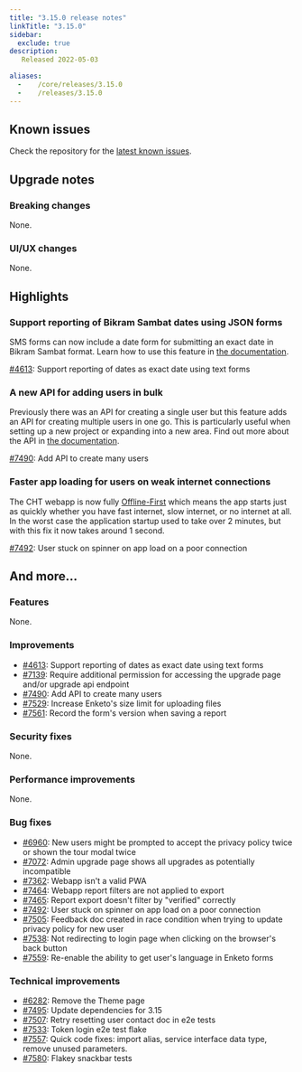 ```yaml
---
title: "3.15.0 release notes"
linkTitle: "3.15.0"
sidebar:
  exclude: true
description:
   Released 2022-05-03

aliases:
  -    /core/releases/3.15.0
  -    /releases/3.15.0
---
```


## Known issues

Check the repository for the [latest known issues](https://github.com/medic/cht-core/issues?q=is%3Aissue+label%3A%22Affects%3A+3.15.0%22).

## Upgrade notes

### Breaking changes

None.

### UI/UX changes

None.

## Highlights

### Support reporting of Bikram Sambat dates using JSON forms

SMS forms can now include a date form for submitting an exact date in Bikram Sambat format. Learn how to use this feature in [the documentation](https://docs.communityhealthtoolkit.org/apps/reference/app-settings/forms/#app_settingsjson-forms).

[#4613](https://github.com/medic/cht-core/issues/4613): Support reporting of dates as exact date using text forms

### A new API for adding users in bulk

Previously there was an API for creating a single user but this feature adds an API for creating multiple users in one go. This is particularly useful when setting up a new project or expanding into a new area. Find out more about the API in [the documentation](https://docs.communityhealthtoolkit.org/apps/reference/api/#post-apiv1users).

[#7490](https://github.com/medic/cht-core/issues/7490): Add API to create many users

### Faster app loading for users on weak internet connections

The CHT webapp is now fully [Offline-First](https://docs.communityhealthtoolkit.org/technical-overview/concepts/offline-first/) which means the app starts just as quickly whether you have fast internet, slow internet, or no internet at all. In the worst case the application startup used to take over 2 minutes, but with this fix it now takes around 1 second.

[#7492](https://github.com/medic/cht-core/issues/7492): User stuck on spinner on app load on a poor connection

## And more...

### Features

None.

### Improvements

- [#4613](https://github.com/medic/cht-core/issues/4613): Support reporting of dates as exact date using text forms
- [#7139](https://github.com/medic/cht-core/issues/7139): Require additional permission for accessing the upgrade page and/or upgrade api endpoint
- [#7490](https://github.com/medic/cht-core/issues/7490): Add API to create many users
- [#7529](https://github.com/medic/cht-core/issues/7529): Increase Enketo's size limit for uploading files
- [#7561](https://github.com/medic/cht-core/issues/7561): Record the form's version when saving a report

### Security fixes

None.

### Performance improvements

None.

### Bug fixes

- [#6960](https://github.com/medic/cht-core/issues/6960): New users might be prompted to accept the privacy policy twice or shown the tour modal twice
- [#7072](https://github.com/medic/cht-core/issues/7072): Admin upgrade page shows all upgrades as potentially incompatible
- [#7362](https://github.com/medic/cht-core/issues/7362): Webapp isn't a valid PWA
- [#7464](https://github.com/medic/cht-core/issues/7464): Webapp report filters are not applied to export
- [#7465](https://github.com/medic/cht-core/issues/7465): Report export doesn't filter by "verified" correctly
- [#7492](https://github.com/medic/cht-core/issues/7492): User stuck on spinner on app load on a poor connection
- [#7505](https://github.com/medic/cht-core/issues/7505): Feedback doc created in race condition when trying to update privacy policy for new user
- [#7538](https://github.com/medic/cht-core/issues/7538): Not redirecting to login page when clicking on the browser's back button
- [#7559](https://github.com/medic/cht-core/issues/7559): Re-enable the ability to get user's language in Enketo forms

### Technical improvements

- [#6282](https://github.com/medic/cht-core/issues/6282): Remove the Theme page
- [#7495](https://github.com/medic/cht-core/issues/7495): Update dependencies for 3.15
- [#7507](https://github.com/medic/cht-core/issues/7507): Retry resetting user contact doc in e2e tests
- [#7533](https://github.com/medic/cht-core/issues/7533): Token login e2e test flake
- [#7557](https://github.com/medic/cht-core/issues/7557): Quick code fixes: import alias, service interface data type, remove unused parameters.
- [#7580](https://github.com/medic/cht-core/issues/7580): Flakey snackbar tests

